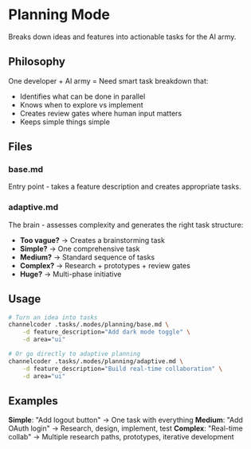 # Planning Mode

Breaks down ideas and features into actionable tasks for the AI army.

## Philosophy

One developer + AI army = Need smart task breakdown that:
- Identifies what can be done in parallel
- Knows when to explore vs implement
- Creates review gates where human input matters
- Keeps simple things simple

## Files

### base.md
Entry point - takes a feature description and creates appropriate tasks.

### adaptive.md  
The brain - assesses complexity and generates the right task structure:
- **Too vague?** → Creates a brainstorming task
- **Simple?** → One comprehensive task
- **Medium?** → Standard sequence of tasks
- **Complex?** → Research + prototypes + review gates
- **Huge?** → Multi-phase initiative

## Usage

```bash
# Turn an idea into tasks
channelcoder .tasks/.modes/planning/base.md \
    -d feature_description="Add dark mode toggle" \
    -d area="ui"

# Or go directly to adaptive planning
channelcoder .tasks/.modes/planning/adaptive.md \
    -d feature_description="Build real-time collaboration" \
    -d area="ui"
```

## Examples

**Simple**: "Add logout button" → One task with everything
**Medium**: "Add OAuth login" → Research, design, implement, test
**Complex**: "Real-time collab" → Multiple research paths, prototypes, iterative development